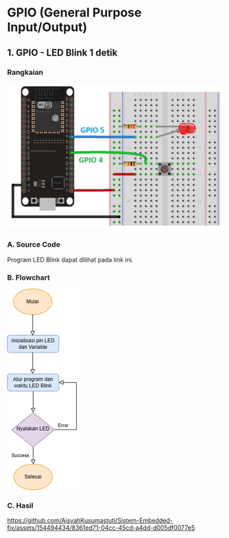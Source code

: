 # GPIO (General Purpose Input/Output)
## 1. GPIO - LED Blink 1 detik
### Rangkaian
![alt text](https://github.com/AisyahKusumastuti/Sistem-Embedded-fix/blob/main/job1/A.%20GPIO/Rangkaian%20GPIO.png?raw=true)
### A. Source Code
Program LED Blink dapat dilihat pada link ini.
### B. Flowchart
![alt text](https://github.com/AisyahKusumastuti/Sistem-Embedded-fix/blob/main/job1/A.%20GPIO/GPIO_program_Example_Blink/fc%20gpio%201.drawio.png?raw=true)
### C. Hasil
https://github.com/AisyahKusumastuti/Sistem-Embedded-fix/assets/154494434/8361ed71-04cc-45cd-a4dd-d005df0077e5 


